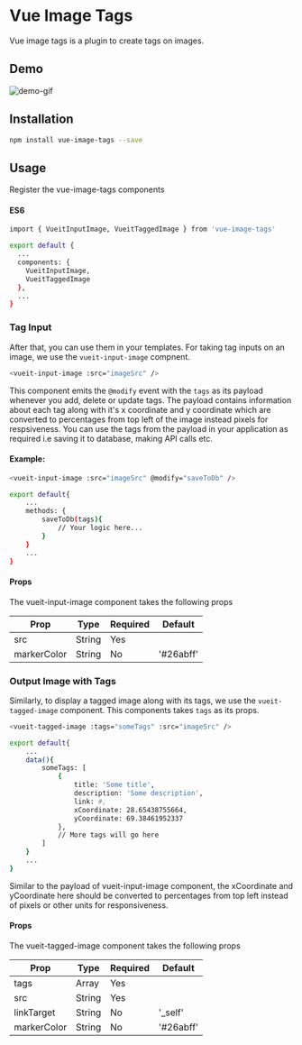 # Vue Image Tags
Vue image tags is a plugin to create tags on images. 

## Demo
![demo-gif](https://user-images.githubusercontent.com/16884249/102064540-405eef00-3e19-11eb-92aa-e08244c7ee9e.gif)


## Installation
```bash
npm install vue-image-tags --save
```

## Usage
Register the vue-image-tags components

#### ES6

```bash
import { VueitInputImage, VueitTaggedImage } from 'vue-image-tags'

export default {
  ...
  components: {
    VueitInputImage,
    VueitTaggedImage
  },
  ...
}
```

### Tag Input
After that, you can use them in your templates. For taking tag inputs on an image, we use the `vueit-input-image` compnent.
```bash
<vueit-input-image :src="imageSrc" />
```

This component emits the `@modify` event with the `tags` as its payload whenever you add, delete or update tags. The payload contains information about each tag along with it's x coordinate and y coordinate which are converted to percentages from top left of the image instead pixels for respsiveness. You can use the tags from the payload in your application as required i.e saving it to database, making API calls etc.

#### Example:
```bash
<vueit-input-image :src="imageSrc" @modify="saveToDb" />

export default{
    ...
    methods: {
        saveToDb(tags){
            // Your logic here...
        }
    }
    ...
}
```

#### Props
The vueit-input-image component takes the following props

| Prop          | Type      | Required  | Default   |
| ------------- | --------- | --------- | --------- |
| src           | String    | Yes       |           |
| markerColor   | String    | No        | '#26abff' |


### Output Image with Tags

Similarly, to display a tagged image along with its tags, we use the `vueit-tagged-image` component. This components takes `tags` as its props.
```bash
<vueit-tagged-image :tags="someTags" :src="imageSrc" />

export default{
    ...
    data(){
        someTags: [
            {
                title: 'Some title',
                description: 'Some description',
                link: #,
                xCoordinate: 28.65438755664,
                yCoordinate: 69.38461952337
            },
            // More tags will go here
        ]
    }
    ...
}
```
Similar to the payload of vueit-input-image component, the xCoordinate and yCoordinate here should be converted to percentages from top left instead of pixels or other units for responsiveness.

#### Props
The vueit-tagged-image component takes the following props

| Prop          | Type      | Required  | Default   |
| ------------- | --------- | --------- | --------- |
| tags          | Array     | Yes       |           |
| src           | String    | Yes       |           |
| linkTarget    | String    | No        | '_self'   |
| markerColor   | String    | No        | '#26abff' |
